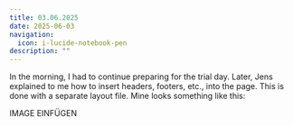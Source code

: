 ```yaml
---
title: 03.06.2025
date: 2025-06-03
navigation:
  icon: i-lucide-notebook-pen
description: ""
---
```


In the morning, I had to continue preparing for the trial day. Later, Jens explained to me how to insert headers, footers, etc., into the page. This is done with a separate layout file. Mine looks something like this:

IMAGE EINFÜGEN


